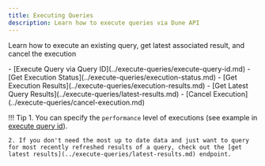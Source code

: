 ```yaml
---
title: Executing Queries
description: Learn how to execute queries via Dune API
---
```


Learn how to execute an existing query, get latest associated result, and cancel the execution

<div class="cards grid" markdown>
- [Execute Query via Query ID](../execute-queries/execute-query-id.md)
- [Get Execution Status](../execute-queries/execution-status.md)
- [Get Execution Results](../execute-queries/execution-results.md)
- [Get Latest Query Results](../execute-queries/latest-results.md)
- [Cancel Execution](../execute-queries/cancel-execution.md)
</div>


!!! Tip 
    1. You can specify the `performance` level of executions (see example in [execute query id](../execute-queries/execute-query-id.md)).

    2. If you don't need the most up to date data and just want to query for most recently refreshed results of a query, check out the [get latest results](../execute-queries/latest-results.md) endpoint.

